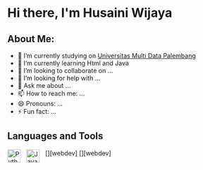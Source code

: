 # Hi there, I'm Husaini Wijaya 
## About Me:
- 🔭 I’m currently studying on [Universitas Multi Data Palembang](https://www.instagram.com/universitasmdp/)
- 🌱 I’m currently learning Html and Java
- 👯 I’m looking to collaborate on ...
- 🤔 I’m looking for help with ...
- 💬 Ask me about ...
- 📫 How to reach me: ...
- 😄 Pronouns: ...
- ⚡ Fun fact: ...

## Languages and Tools
[<img align="left" alt="Python" width="30px" src="https://upload.wikimedia.org/wikipedia/commons/thumb/c/c3/Python-logo-notext.svg/110px-Python-logo-notext.svg.png?20100317150552" style="padding-right:10px;" />][webdev]
[<img align="left" alt ="Java" width="30px" src="https://www.vectorlogo.zone/util/preview.html?image=/logos/java/java-icon.svg" style="padding-right:10px;" />][webdev]
